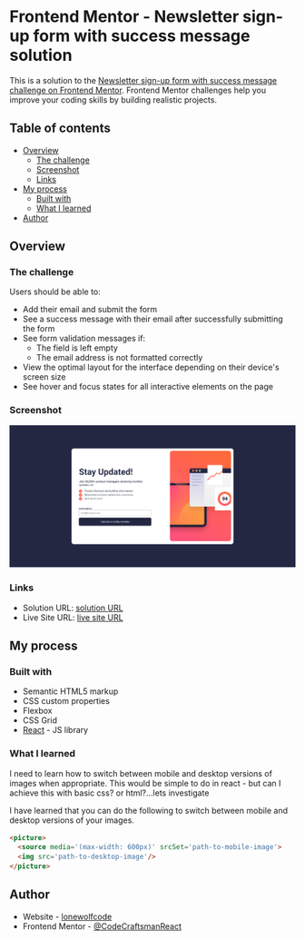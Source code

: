 # Frontend Mentor - Newsletter sign-up form with success message solution

This is a solution to the [Newsletter sign-up form with success message challenge on Frontend Mentor](https://www.frontendmentor.io/challenges/newsletter-signup-form-with-success-message-3FC1AZbNrv). Frontend Mentor challenges help you improve your coding skills by building realistic projects. 

## Table of contents

- [Overview](#overview)
  - [The challenge](#the-challenge)
  - [Screenshot](#screenshot)
  - [Links](#links)
- [My process](#my-process)
  - [Built with](#built-with)
  - [What I learned](#what-i-learned)
- [Author](#author)

## Overview

### The challenge

Users should be able to:

- Add their email and submit the form
- See a success message with their email after successfully submitting the form
- See form validation messages if:
  - The field is left empty
  - The email address is not formatted correctly
- View the optimal layout for the interface depending on their device's screen size
- See hover and focus states for all interactive elements on the page

### Screenshot

![](./screenshot.png)


### Links

- Solution URL: [solution URL](https://your-solution-url.com)
- Live Site URL: [live site URL](https://newsletter-sign-up-with-success-message-zeta.vercel.app/)

## My process

### Built with

- Semantic HTML5 markup
- CSS custom properties
- Flexbox
- CSS Grid
- [React](https://reactjs.org/) - JS library

### What I learned

I need to learn how to switch between mobile and desktop versions of images when appropriate. This would be simple to do in react - but can I achieve this with basic css? or html?...lets investigate

I have learned that you can do the following to switch between mobile and desktop versions of your images. 
```html
<picture>
  <source media='(max-width: 600px)' srcSet='path-to-mobile-image'>
  <img src='path-to-desktop-image'/>
</picture>
```

## Author

- Website - [lonewolfcode](https://www.lonewolfcode.com)
- Frontend Mentor - [@CodeCraftsmanReact](https://www.frontendmentor.io/profile/CodeCraftsmanReact)



